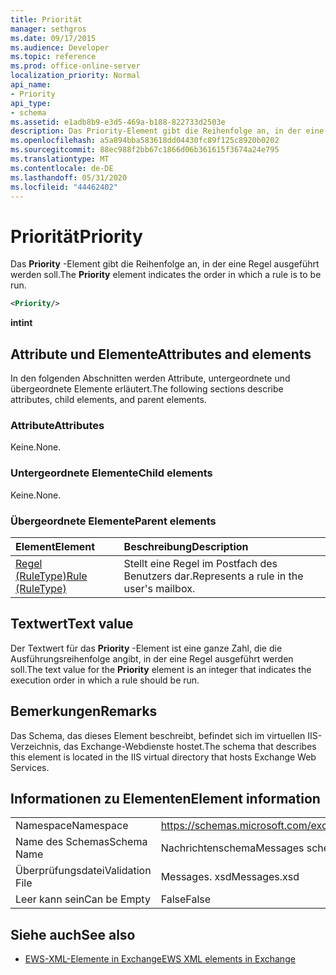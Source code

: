 ```yaml
---
title: Priorität
manager: sethgros
ms.date: 09/17/2015
ms.audience: Developer
ms.topic: reference
ms.prod: office-online-server
localization_priority: Normal
api_name:
- Priority
api_type:
- schema
ms.assetid: e1adb8b9-e3d5-469a-b188-822733d2503e
description: Das Priority-Element gibt die Reihenfolge an, in der eine Regel ausgeführt werden soll.
ms.openlocfilehash: a5a894bba583618dd04430fc89f125c8920b0202
ms.sourcegitcommit: 88ec988f2bb67c1866d06b361615f3674a24e795
ms.translationtype: MT
ms.contentlocale: de-DE
ms.lasthandoff: 05/31/2020
ms.locfileid: "44462402"
---
```

# <a name="priority"></a><span data-ttu-id="4f604-103">Priorität</span><span class="sxs-lookup"><span data-stu-id="4f604-103">Priority</span></span>

<span data-ttu-id="4f604-104">Das **Priority** -Element gibt die Reihenfolge an, in der eine Regel ausgeführt werden soll.</span><span class="sxs-lookup"><span data-stu-id="4f604-104">The **Priority** element indicates the order in which a rule is to be run.</span></span> 
  
```XML
<Priority/>
```

 <span data-ttu-id="4f604-105">**int**</span><span class="sxs-lookup"><span data-stu-id="4f604-105">**int**</span></span>
## <a name="attributes-and-elements"></a><span data-ttu-id="4f604-106">Attribute und Elemente</span><span class="sxs-lookup"><span data-stu-id="4f604-106">Attributes and elements</span></span>

<span data-ttu-id="4f604-107">In den folgenden Abschnitten werden Attribute, untergeordnete und übergeordnete Elemente erläutert.</span><span class="sxs-lookup"><span data-stu-id="4f604-107">The following sections describe attributes, child elements, and parent elements.</span></span>
  
### <a name="attributes"></a><span data-ttu-id="4f604-108">Attribute</span><span class="sxs-lookup"><span data-stu-id="4f604-108">Attributes</span></span>

<span data-ttu-id="4f604-109">Keine.</span><span class="sxs-lookup"><span data-stu-id="4f604-109">None.</span></span>
  
### <a name="child-elements"></a><span data-ttu-id="4f604-110">Untergeordnete Elemente</span><span class="sxs-lookup"><span data-stu-id="4f604-110">Child elements</span></span>

<span data-ttu-id="4f604-111">Keine.</span><span class="sxs-lookup"><span data-stu-id="4f604-111">None.</span></span>
  
### <a name="parent-elements"></a><span data-ttu-id="4f604-112">Übergeordnete Elemente</span><span class="sxs-lookup"><span data-stu-id="4f604-112">Parent elements</span></span>

|<span data-ttu-id="4f604-113">**Element**</span><span class="sxs-lookup"><span data-stu-id="4f604-113">**Element**</span></span>|<span data-ttu-id="4f604-114">**Beschreibung**</span><span class="sxs-lookup"><span data-stu-id="4f604-114">**Description**</span></span>|
|:-----|:-----|
|[<span data-ttu-id="4f604-115">Regel (RuleType)</span><span class="sxs-lookup"><span data-stu-id="4f604-115">Rule (RuleType)</span></span>](rule-ruletype.md) <br/> |<span data-ttu-id="4f604-116">Stellt eine Regel im Postfach des Benutzers dar.</span><span class="sxs-lookup"><span data-stu-id="4f604-116">Represents a rule in the user's mailbox.</span></span>  <br/> |
   
## <a name="text-value"></a><span data-ttu-id="4f604-117">Textwert</span><span class="sxs-lookup"><span data-stu-id="4f604-117">Text value</span></span>

<span data-ttu-id="4f604-118">Der Textwert für das **Priority** -Element ist eine ganze Zahl, die die Ausführungsreihenfolge angibt, in der eine Regel ausgeführt werden soll.</span><span class="sxs-lookup"><span data-stu-id="4f604-118">The text value for the **Priority** element is an integer that indicates the execution order in which a rule should be run.</span></span> 
  
## <a name="remarks"></a><span data-ttu-id="4f604-119">Bemerkungen</span><span class="sxs-lookup"><span data-stu-id="4f604-119">Remarks</span></span>

<span data-ttu-id="4f604-120">Das Schema, das dieses Element beschreibt, befindet sich im virtuellen IIS-Verzeichnis, das Exchange-Webdienste hostet.</span><span class="sxs-lookup"><span data-stu-id="4f604-120">The schema that describes this element is located in the IIS virtual directory that hosts Exchange Web Services.</span></span>
  
## <a name="element-information"></a><span data-ttu-id="4f604-121">Informationen zu Elementen</span><span class="sxs-lookup"><span data-stu-id="4f604-121">Element information</span></span>

|||
|:-----|:-----|
|<span data-ttu-id="4f604-122">Namespace</span><span class="sxs-lookup"><span data-stu-id="4f604-122">Namespace</span></span>  <br/> |https://schemas.microsoft.com/exchange/services/2006/messages  <br/> |
|<span data-ttu-id="4f604-123">Name des Schemas</span><span class="sxs-lookup"><span data-stu-id="4f604-123">Schema Name</span></span>  <br/> |<span data-ttu-id="4f604-124">Nachrichtenschema</span><span class="sxs-lookup"><span data-stu-id="4f604-124">Messages schema</span></span>  <br/> |
|<span data-ttu-id="4f604-125">Überprüfungsdatei</span><span class="sxs-lookup"><span data-stu-id="4f604-125">Validation File</span></span>  <br/> |<span data-ttu-id="4f604-126">Messages. xsd</span><span class="sxs-lookup"><span data-stu-id="4f604-126">Messages.xsd</span></span>  <br/> |
|<span data-ttu-id="4f604-127">Leer kann sein</span><span class="sxs-lookup"><span data-stu-id="4f604-127">Can be Empty</span></span>  <br/> |<span data-ttu-id="4f604-128">False</span><span class="sxs-lookup"><span data-stu-id="4f604-128">False</span></span>  <br/> |
   
## <a name="see-also"></a><span data-ttu-id="4f604-129">Siehe auch</span><span class="sxs-lookup"><span data-stu-id="4f604-129">See also</span></span>



- [<span data-ttu-id="4f604-130">EWS-XML-Elemente in Exchange</span><span class="sxs-lookup"><span data-stu-id="4f604-130">EWS XML elements in Exchange</span></span>](ews-xml-elements-in-exchange.md)

